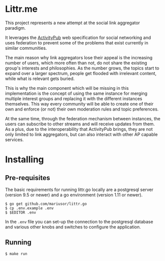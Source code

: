# Littr.me

This project represents a new attempt at the social link aggregator paradigm.

It leverages the [ActivityPub](https://www.w3.org/TR/activitypub) web specification for social networking
and uses federation to prevent some of the problems that exist currently in similar communities.

<!-- The main problem it tries to solve is the dissolution over time of the community's interests and its split
into groups with tighter focused interests and dissenting  -->

The main reason why link aggregators lose their appeal is the increasing number of users, 
which more often than not, do not share the existing group's interests and philosophies. 
As the number grows, the topics start to expand over a larger spectrum, people get flooded with irrelevant content, 
while what is relevant gets buried. 
<!--From the an old member's perspective it's the "eternal September" effect.--> 

This is why the main component which will be missing in this implementation is the concept of using 
the same instance for merging multiple interest groups and replacing it with the different instances themselves.
This way every community will be able to create one of their own  and enforce (or not) 
their own moderation rules and topic preferences.

At the same time, through the federation mechanism between instances, the users can subscribe to other
streams and will receive updates from them. As a plus, due to the interoperability that ActivityPub brings,
they are not only limited to link aggregators, but can also interact with other AP capable services.

# Installing

## Pre-requisites

The basic requirements for running littr.go locally are a postgresql server (version 9.5 or newer)
and a go environment (version 1.11 or newer). 

    $ go get github.com/mariusor/littr.go
    $ cp .env.example .env
    $ $EDITOR .env

In the `.env` file you can set-up the connection to the postgresql database and various other knobs and switches
to configure the application.

## Running 

    $ make run
